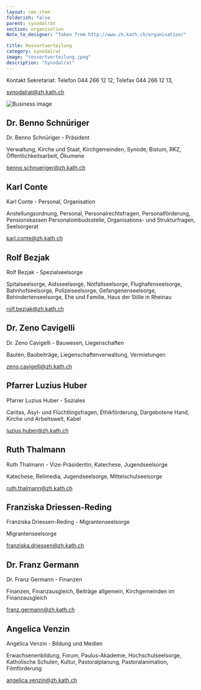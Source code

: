 ```yaml
---
layout: cms-item
folderish: false
parent: synodalrat
section: organisation
Note_to_designer: "Taken from http://www.zh.kath.ch/organisation/"

title: Ressortverteilung
category: synodalrat
image: "ressortverteilung.jpeg"
description: "Synodalrat"
---
```




Kontakt
Sekretariat: Telefon 044 266 12 12, Telefax 044 266 12 13,

synodalrat@zh.kath.ch


![Business image](http://lorempixel.com/1000/450/business/)

## Dr. Benno Schnüriger
Dr. Benno Schnüriger - Präsident

Verwaltung, Kirche und Staat, Kirchgemeinden, Synode, Bistum, RKZ, Öffentlichkeitsarbeit, Ökumene

benno.schnueriger@zh.kath.ch


## Karl Conte
Karl Conte - Personal, Organisation

Anstellungsordnung, Personal, Personalrechtsfragen, Personalförderung, Pensionskassen Personalombudsstelle, Organisations- und Strukturfragen, Seelsorgerat

karl.conte@zh.kath.ch


## Rolf Bezjak
Rolf Bezjak - Spezialseelsorge

Spitalseelsorge, Aidsseelsorge, Notfallseelsorge, Flughafenseelsorge, Bahnhofseelsorge, Polizeiseelsorge, Gefangenenseelsorge, Behindertenseelsorge, Ehe und Familie, Haus der Stille in Rheinau

rolf.bezjak@zh.kath.ch


## Dr. Zeno Cavigelli
Dr. Zeno Cavigelli - Bauwesen, Liegenschaften

Bauten, Baubeiträge, Liegenschaftenverwaltung, Vermietungen

zeno.cavigelli@zh.kath.ch


## Pfarrer Luzius Huber
Pfarrer Luzius Huber - Soziales

Caritas, Asyl- und Flüchtlingsfragen, Ethikförderung, Dargebotene Hand, Kirche und Arbeitswelt, Kabel

luzius.huber@zh.kath.ch


## Ruth Thalmann
Ruth Thalmann - Vize-Präsidentin, Katechese, Jugendseelsorge

Katechese, Relimedia, Jugendseelsorge, Mittelschulseelsorge

ruth.thalmann@zh.kath.ch

## Franziska Driessen-Reding
Franziska Driessen-Reding - Migrantenseelsorge

Migrantenseelsorge

franziska.driessen@zh.kath.ch


## Dr. Franz Germann
Dr. Franz Germann - Finanzen

Finanzen, Finanzausgleich, Beiträge allgemein, Kirchgemeinden im Finanzausgleich

franz.germann@zh.kath.ch

 
## Angelica Venzin
Angelica Venzin - Bildung und Medien

Erwachsenenbildung, Forum, Paulus-Akademie, Hochschulseelsorge, Katholische Schulen, Kultur, Pastoralplanung, Pastoralanimation, Filmförderung

angelica.venzin@zh.kath.ch